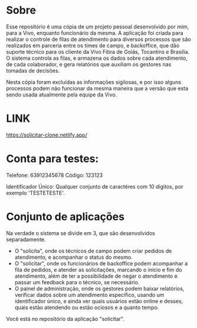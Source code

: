 # Sobre
Esse repositório é uma cópia de um projeto pessoal desenvolvido por mim, para a Vivo, enquanto funcionário da mesma. A aplicação foi criada para realizar o controle de filas de atendimento para diversos processos que são realizados em parceria entre os times de campo, e backoffice, que dão suporte técnico para os cliente da Vivo Fibra de Goiás, Tocantins e Brasília. O sistema controla as filas, e armazena os dados sobre cada atendimento, de cada colaborador, e gera relatórios que auxiliam os gestores nas tomadas de decisões.

Nesta cópia foram excluídas as informações sigilosas, e por isso alguns processos podem não funcionar da mesma maneira que a versão que esta sendo usada atualmente pela equipe da Vivo.

# LINK
https://solicitar-clone.netlify.app/

# Conta para testes:
Telefone: 63912345678
Código: 123123

Identificador Único: Qualquer conjunto de caractéres com 10 digitos, por exemplo 'TESTETESTE'.

# Conjunto de aplicações
Na verdade o sistema se divide em 3, que são desenvolvidos separadamente.
 - O "solicita", onde os técnicos de campo podem criar pedidos de atendimento, e acompanhar o status do mesmo.
 - O "solicitar", onde os funcionários de backoffice podem acompanhar a fila de pedidos, e atender as solicitações, marcando o inicio e fim do atendimento, além de ter a possibilidade de negar o atendimento e passar um feedback para o técnico, se necessário.
- O painel de administração, onde os gestores podem baixar relatórios, verificar dados sobre um atendimento específico, usando um identificador único, e ainda ver quais usuários estão online e desses, quais estão atendendo ou estão ociosos e a quanto tempo.

Você está no repositório da aplicação "solicitar".
